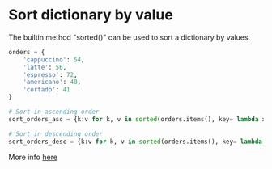 # Sort dictionary by value

The builtin method "sorted()" can be used to sort a dictionary by values. 

```python
orders = {
	'cappuccino': 54,
	'latte': 56,
	'espresso': 72,
	'americano': 48,
	'cortado': 41
}

# Sort in ascending order
sort_orders_asc = {k:v for k, v in sorted(orders.items(), key= lambda x: x[1])}

# Sort in descending order
sort_orders_desc = {k:v for k, v in sorted(orders.items(), key= lambda x: x[1], reverse=True)}
```

More info [here](https://stackoverflow.com/questions/613183/how-do-i-sort-a-dictionary-by-value)